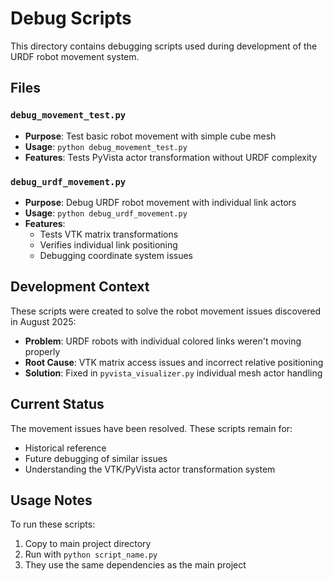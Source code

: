 # Debug Scripts

This directory contains debugging scripts used during development of the URDF robot movement system.

## Files

### `debug_movement_test.py`
- **Purpose**: Test basic robot movement with simple cube mesh
- **Usage**: `python debug_movement_test.py`
- **Features**: Tests PyVista actor transformation without URDF complexity

### `debug_urdf_movement.py` 
- **Purpose**: Debug URDF robot movement with individual link actors
- **Usage**: `python debug_urdf_movement.py`
- **Features**: 
  - Tests VTK matrix transformations
  - Verifies individual link positioning
  - Debugging coordinate system issues

## Development Context

These scripts were created to solve the robot movement issues discovered in August 2025:
- **Problem**: URDF robots with individual colored links weren't moving properly
- **Root Cause**: VTK matrix access issues and incorrect relative positioning
- **Solution**: Fixed in `pyvista_visualizer.py` individual mesh actor handling

## Current Status

The movement issues have been resolved. These scripts remain for:
- Historical reference
- Future debugging of similar issues
- Understanding the VTK/PyVista actor transformation system

## Usage Notes

To run these scripts:
1. Copy to main project directory
2. Run with `python script_name.py`
3. They use the same dependencies as the main project